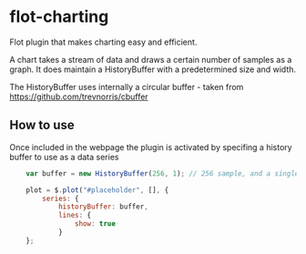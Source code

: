 # flot-charting

Flot plugin that makes charting easy and efficient.

A chart takes a stream of data and draws a certain number of samples as a graph. 
It does maintain a HistoryBuffer with a predetermined size and width.

The HistoryBuffer uses internally a circular buffer - taken from https://github.com/trevnorris/cbuffer

How to use
----------

Once included in the webpage the plugin is activated by specifing a history buffer to use as a data series

```javascript
    var buffer = new HistoryBuffer(256, 1); // 256 sample, and a single data serie.

    plot = $.plot("#placeholder", [], {
        series: {
            historyBuffer: buffer,
            lines: {
                show: true
            }
    };
```
    
